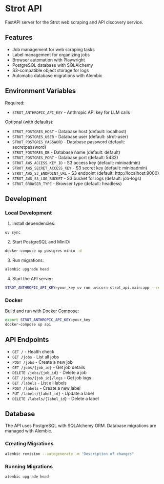 # Strot API

FastAPI server for the Strot web scraping and API discovery service.

## Features

- Job management for web scraping tasks
- Label management for organizing jobs
- Browser automation with Playwright
- PostgreSQL database with SQLAlchemy
- S3-compatible object storage for logs
- Automatic database migrations with Alembic

## Environment Variables

Required:

- `STROT_ANTHROPIC_API_KEY` - Anthropic API key for LLM calls

Optional (with defaults):

- `STROT_POSTGRES_HOST` - Database host (default: localhost)
- `STROT_POSTGRES_USER` - Database user (default: strot-user)
- `STROT_POSTGRES_PASSWORD` - Database password (default: secretpassword)
- `STROT_POSTGRES_DB` - Database name (default: default)
- `STROT_POSTGRES_PORT` - Database port (default: 5432)
- `STROT_AWS_ACCESS_KEY_ID` - S3 access key (default: minioadmin)
- `STROT_AWS_SECRET_ACCESS_KEY` - S3 secret key (default: minioadmin)
- `STROT_AWS_S3_ENDPOINT_URL` - S3 endpoint (default: http://localhost:9000)
- `STROT_AWS_S3_LOG_BUCKET` - S3 bucket for logs (default: job-logs)
- `STROT_BROWSER_TYPE` - Browser type (default: headless)

## Development

### Local Development

1. Install dependencies:

```bash
uv sync
```

2. Start PostgreSQL and MinIO:

```bash
docker-compose up postgres minio -d
```

3. Run migrations:

```bash
alembic upgrade head
```

4. Start the API server:

```bash
STROT_ANTHROPIC_API_KEY=your_key uv run uvicorn strot_api.main:app --reload
```

### Docker

Build and run with Docker Compose:

```bash
export STROT_ANTHROPIC_API_KEY=your_key
docker-compose up api
```

## API Endpoints

- `GET /` - Health check
- `GET /jobs` - List all jobs
- `POST /jobs` - Create a new job
- `GET /jobs/{job_id}` - Get job details
- `DELETE /jobs/{job_id}` - Delete a job
- `GET /jobs/{job_id}/logs` - Get job logs
- `GET /labels` - List all labels
- `POST /labels` - Create a new label
- `PUT /labels/{label_id}` - Update a label
- `DELETE /labels/{label_id}` - Delete a label

## Database

The API uses PostgreSQL with SQLAlchemy ORM. Database migrations are managed with Alembic.

### Creating Migrations

```bash
alembic revision --autogenerate -m "Description of changes"
```

### Running Migrations

```bash
alembic upgrade head
```
